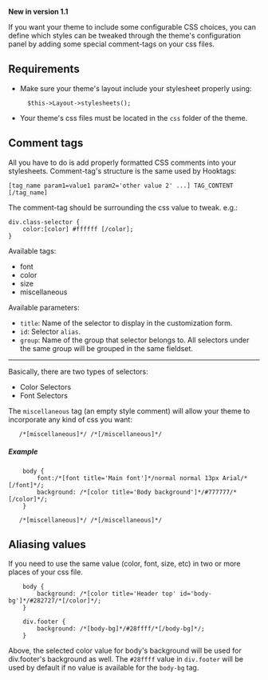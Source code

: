 **New in version 1.1**

If you want your theme to include some configurable CSS choices, you can define which styles can be tweaked through the theme's configuration panel by adding some special comment-tags on your css files.

## Requirements
* Make sure your theme's layout include your stylesheet properly using:

        $this->Layout->stylesheets();

* Your theme's css files must be located in the `css` folder of the theme.

## Comment tags
All you have to do is add properly formatted CSS comments into your stylesheets.
Comment-tag's structure is the same used by Hooktags:

    [tag_name param1=value1 param2='other value 2' ...] TAG_CONTENT [/tag_name]

The comment-tag should be surrounding the css value to tweak. e.g.:

    div.class-selector {
        color:[color] #ffffff [/color];
    }


Available tags:

* font
* color
* size
* miscellaneous

Available parameters:

* `title`: Name of the selector to display in the customization form.
* `id`: Selector `alias`.
* `group`: Name of the group that selector belongs to. All selectors under the same group will be grouped in the same fieldset.

***

Basically, there are two types of selectors:

- Color Selectors
- Font Selectors

The `miscellaneous` tag (an empty style comment) will allow your theme to incorporate any kind of css you want:

       /*[miscellaneous]*/ /*[/miscellaneous]*/


##### Example

        body {
            font:/*[font title='Main font']*/normal normal 13px Arial/*[/font]*/;
            background: /*[color title='Body background']*/#777777/*[/color]*/;
        }

       /*[miscellaneous]*/ /*[/miscellaneous]*/

## Aliasing values
If you need to use the same value (color, font, size, etc) in two or more places of your css file.

        body {
            background: /*[color title='Header top' id='body-bg']*/#282727/*[/color]*/;
        }

        div.footer {
            background: /*[body-bg]*/#28ffff/*[/body-bg]*/;
        }

Above, the selected color value for body's background will be used for div.footer's background as well.
The `#28ffff` value in `div.footer` will be used by default if no value is available for the `body-bg` tag.


